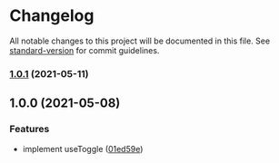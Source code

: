 # Changelog

All notable changes to this project will be documented in this file. See [standard-version](https://github.com/conventional-changelog/standard-version) for commit guidelines.

### [1.0.1](https://github.com/brunoscopelliti/use-toggle/compare/v1.0.0...v1.0.1) (2021-05-11)

## 1.0.0 (2021-05-08)


### Features

* implement useToggle ([01ed59e](https://github.com/brunoscopelliti/use-toggle/commits/01ed59e83858243d48b30fc43f95d4ad69442aa9))
